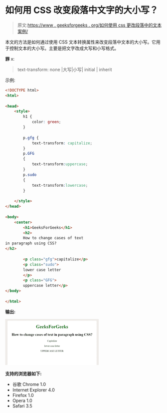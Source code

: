 # 如何用 CSS 改变段落中文字的大小写？

> 原文:[https://www . geeksforgeeks . org/如何使用 css 更改段落中的文本案例/](https://www.geeksforgeeks.org/how-to-change-the-cases-of-text-in-paragraph-using-css/)

本文的方法是如何通过使用 CSS 文本转换属性来改变段落中文本的大小写。它用于控制文本的大小写。主要是把文字改成大写和小写格式。

**罪** x:

> text-transform: none |大写|小写| initial | inherit

示例:

```html
<!DOCTYPE html> 
<html> 

<head> 
    <style> 
        h1 { 
            color: green; 
        } 

        p.gfg { 
            text-transform: capitalize; 
        } 
        p.GFG 
        {
            text-transform:uppercase; 
        }
        p.sudo 
        {
            text-transform:lowercase;
        }

    </style> 
</head> 

<body> 
    <center> 
        <h1>GeeksForGeeks</h1>
        <h2> 
        How to change cases of text 
in paragraph using CSS?
</h2>

        <p class="gfg">capitalize</p> 
        <p class="sudo"> 
        lower case letter
        </p>  
        <p class="GFG"> 
        uppercase letter</p>
</body> 

</html>
```

**输出:**

![](img/ffdf28f36574191781c0eb16587bf71d.png)

**支持的浏览器如下:**

*   谷歌 Chrome 1.0
*   Internet Explorer 4.0
*   Firefox 1.0
*   Opera 1.0
*   Safari 3.5